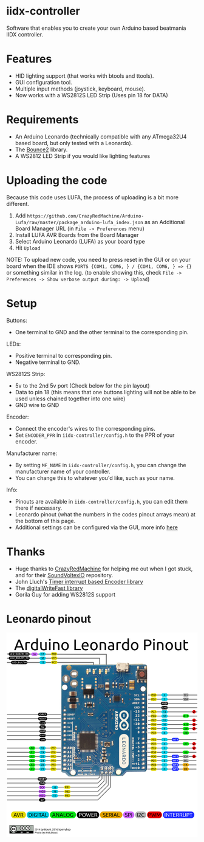 # iidx-controller
Software that enables you to create your own Arduino based beatmania IIDX controller.

# Features
 - HID lighting support (that works with btools and ttools).
 - GUI configuration tool.
 - Multiple input methods (joystick, keyboard, mouse).
 - Now works with a WS2812S LED Strip (Uses pin 18 for DATA)

# Requirements
 - An Arduino Leonardo (technically compatible with any ATmega32U4 based board, but only tested with a Leonardo).
 - The [Bounce2](https://www.arduino.cc/reference/en/libraries/bounce2/) library.
 - A WS2812 LED Strip if you would like lighting features

# Uploading the code
Because this code uses LUFA, the process of uploading is a bit more different.
1. Add `https://github.com/CrazyRedMachine/Arduino-Lufa/raw/master/package_arduino-lufa_index.json` as an Additional Board Manager URL (in `File -> Preferences` menu)
2. Install LUFA AVR Boards from the Board Manager
3. Select Arduino Leonardo (LUFA) as your board type
4. Hit `Upload`

NOTE: To upload new code, you need to press reset in the GUI or on your board when the IDE shows `PORTS {COM1, COM6, } / {COM1, COM6, } => {}` or something similar in the log. (to enable showing this, check `File -> Preferences -> Show verbose output during: -> Upload`)

# Setup
Buttons:
 - One terminal to GND and the other terminal to the corresponding pin.

LEDs:
 - Positive terminal to corresponding pin.
 - Negative terminal to GND.

WS2812S Strip: 
- 5v to the 2nd 5v port (Check below for the pin layout)
- Data to pin 18 (this means that one buttons lighting will not be able to be used unless chained together into one wire) 
- GND wire to GND

Encoder:
 - Connect the encoder's wires to the corresponding pins.
 - Set `ENCODER_PPR` in `iidx-controller/config.h` to the PPR of your encoder.

Manufacturer name:
 - By setting `MF_NAME` in `iidx-controller/config.h`, you can change the manufacturer name of your controller.
 - You can change this to whatever you'd like, such as your name.
 
Info:
 - Pinouts are available in `iidx-controller/config.h`, you can edit them there if necessary.
 - Leonardo pinout (what the numbers in the codes pinout arrays mean) at the bottom of this page.
 - Additional settings can be configured via the GUI, more info [here](https://github.com/Gladuin/iidx-controller/tree/master/config-tool)

# Thanks
- Huge thanks to [CrazyRedMachine](https://github.com/CrazyRedMachine) for helping me out when I got stuck, and for their [SoundVoltexIO](https://github.com/CrazyRedMachine/SoundVoltexIO) repository.
- John Lluch's [Timer interrupt based Encoder library](https://github.com/John-Lluch/Encoder)
- The [digitalWriteFast library](https://github.com/watterott/Arduino-Libs/tree/master/digitalWriteFast)
- Gorila Guy for adding WS2812S support

# Leonardo pinout

![Leo pinout](https://raw.githubusercontent.com/Bouni/Arduino-Pinout/master/Arduino%20Leonardo%20Pinout.png)
